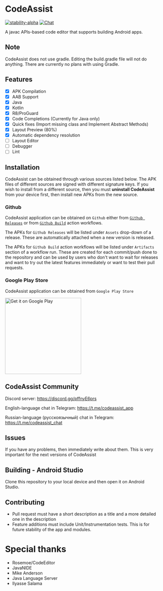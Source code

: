 # CodeAssist
[![stability-alpha](https://img.shields.io/badge/stability-alpha-f4d03f.svg)](https://github.com/mkenney/software-guides/blob/master/STABILITY-BADGES.md#alpha)
[![Chat](https://img.shields.io/badge/chat-on%20discord-7289da)](https://discord.gg/pffnyE6prs)

A javac APIs-based code editor that supports building Android apps.

## Note
CodeAssist does not use gradle. Editing the build.gradle file will not do anything. There are currently no plans with using Gradle.

## Features
- [x] APK Compilation
- [x] AAB Support
- [x] Java
- [x] Kotlin  
- [x] R8/ProGuard
- [x] Code Completions (Currently for Java only)  
- [x] Quick fixes (Import missing class and Implement Abstract Methods)  
- [x] Layout Preview (80%)
- [x] Automatic dependency resolution  
- [ ] Layout Editor
- [ ] Debugger
- [ ] Lint 

## Installation

CodeAssist can be obtained through various sources listed below.
The APK files of different sources are signed with different signature keys.
If you wish to install from a different source, then you must **uninstall CodeAssist** from your device first, then install new APKs from the new source.

### Github

CodeAssist application can be obtained on `Github` either from [`Github Releases`](https://github.com/tyron12233/CodeAssist/releases) or from [`Github Build`](https://github.com/tyron12233/CodeAssist/actions/workflows/build-apk.yml) action workflows.

The APKs for `Github Releases` will be listed under `Assets` drop-down of a release. These are automatically attached when a new version is released.

The APKs for `Github Build` action workflows will be listed under `Artifacts` section of a workflow run. These are created for each commit/push done to the repository and can be used by users who don't want to wait for releases and want to try out the latest features immediately or want to test their pull requests.

### Google Play Store

CodeAssist application can be obtained from `Google Play Store`

<a href='https://play.google.com/store/apps/details?id=com.tyron.code'><img alt='Get it on Google Play' width="250px" src='https://play.google.com/intl/en_us/badges/static/images/badges/en_badge_web_generic.png'/></a>

## CodeAssist Community
Discord server: https://discord.gg/pffnyE6prs

English-language chat in Telegram: https://t.me/codeassist_app

Russian-language (русскоязычный) chat in Telegram: https://t.me/codeassist_chat

## Issues
If you have any problems, then immediately write about them. This is very important for the next versions of CodeAssist

## Building - Android Studio
Clone this repository to your local device and then open it on Android Studio.

## Contributing
- Pull request must have a short description as a title and a more detailed one in the description
- Feature additions must include Unit/Instrumentation tests. This is for future stability of the app and modules.

# Special thanks
- Rosemoe/CodeEditor 
- JavaNIDE
- Mike Anderson
- Java Language Server
- Ilyasse Salama
